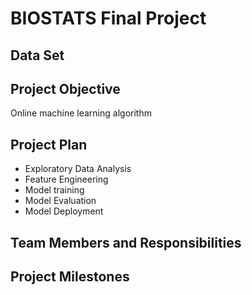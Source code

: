 # BIOSTATS Final Project

## Data Set

## Project Objective 
Online machine learning algorithm

## Project Plan
- Exploratory Data Analysis 
- Feature Engineering
- Model training
- Model Evaluation
- Model Deployment

## Team Members and Responsibilities

## Project Milestones
